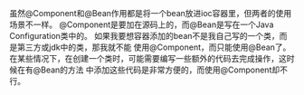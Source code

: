 虽然@Component和@Bean作用都是将一个bean放进ioc容器里，但两者的使用场景不一样。
@Component是要加在源码上的，而@Bean是写在一个Java Configuration类中的。
如果我要想容器添加的bean不是我自己写的一个类，而是第三方或jdk中的类，那我就不能
使用@Component，而只能使用@Bean了。  
在某些情况下，在创建一个类时，可能需要编写一些额外的代码去完成操作，这时候在有@Bean的方法
中添加这些代码是非常方便的，而使用@Component却不行。